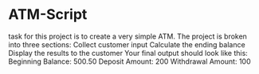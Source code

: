 # ATM-Script
task for this project is to create a very simple ATM. The project is broken into three sections:
Collect customer input
Calculate the ending balance
Display the results to the customer
Your final output should look like this:
Beginning Balance: 500.50
Deposit Amount: 200
Withdrawal Amount: 100
